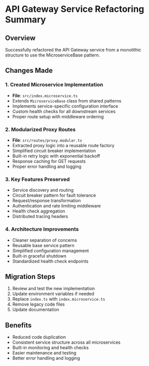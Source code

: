 # API Gateway Service Refactoring Summary

## Overview
Successfully refactored the API Gateway service from a monolithic structure to use the MicroserviceBase pattern.

## Changes Made

### 1. Created Microservice Implementation
- **File**: `src/index.microservice.ts`
- Extends `MicroserviceBase` class from shared patterns
- Implements service-specific configuration interface
- Custom health checks for all downstream services
- Proper route setup with middleware ordering

### 2. Modularized Proxy Routes
- **File**: `src/routes/proxy.modular.ts`
- Extracted proxy logic into a reusable route factory
- Simplified circuit breaker implementation
- Built-in retry logic with exponential backoff
- Response caching for GET requests
- Proper error handling and logging

### 3. Key Features Preserved
- Service discovery and routing
- Circuit breaker pattern for fault tolerance
- Request/response transformation
- Authentication and rate limiting middleware
- Health check aggregation
- Distributed tracing headers

### 4. Architecture Improvements
- Cleaner separation of concerns
- Reusable base service pattern
- Simplified configuration management
- Built-in graceful shutdown
- Standardized health check endpoints

## Migration Steps

1. Review and test the new implementation
2. Update environment variables if needed
3. Replace `index.ts` with `index.microservice.ts`
4. Remove legacy code files
5. Update documentation

## Benefits
- Reduced code duplication
- Consistent service structure across all microservices
- Built-in monitoring and health checks
- Easier maintenance and testing
- Better error handling and logging